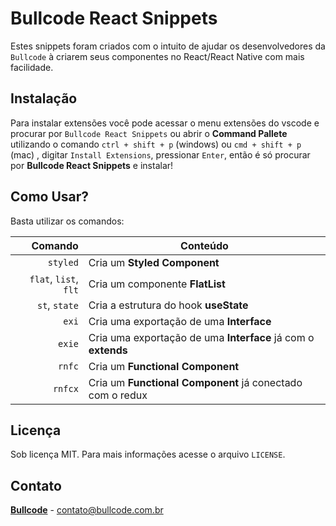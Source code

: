 # Bullcode React Snippets


Estes snippets foram criados com o intuito de ajudar os desenvolvedores da `Bullcode` à criarem seus componentes no React/React Native com mais facilidade. 

## Instalação

Para instalar extensões você pode acessar o menu extensões do vscode e procurar por `Bullcode React Snippets` ou abrir o **Command Pallete** utilizando o comando `ctrl + shift + p` (windows) ou `cmd + shift + p` (mac) , digitar `Install Extensions`, pressionar `Enter`, então é só procurar por **Bullcode React Snippets** e instalar!

## Como Usar?

Basta utilizar os comandos:

|                Comando| Conteúdo                                                                      |
| ---------------------:| ----------------------------------------------------------------------------- |
|              `styled` | Cria um **Styled Component**                                                  |
| `flat`, `list`, `flt` | Cria um componente **FlatList**                                               |
|         `st`, `state` | Cria a estrutura do hook **useState**                                         |
|                 `exi` | Cria uma exportação de uma **Interface**                                      |
|                `exie` | Cria uma exportação de uma **Interface** já com o **extends**                 |
|                `rnfc` | Cria um **Functional Component**                                              |
|               `rnfcx` | Cria um **Functional Component** já conectado com o redux                     |

## Licença


Sob licença MIT. Para mais informações acesse o arquivo `LICENSE`.

## Contato


[**Bullcode**](https://www.bullcode.com.br/) - contato@bullcode.com.br